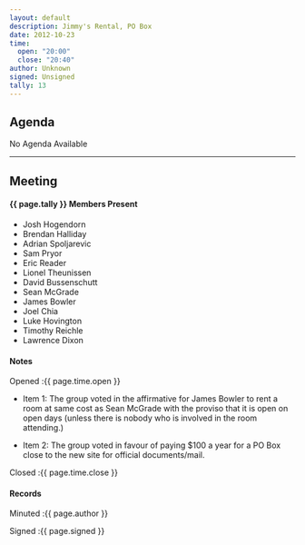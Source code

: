 ```yaml
---
layout: default
description: Jimmy's Rental, PO Box
date: 2012-10-23
time:
  open: "20:00"
  close: "20:40"
author: Unknown
signed: Unsigned
tally: 13
---
```


## Agenda

No Agenda Available

---

## Meeting

#### {{ page.tally }} Members Present

* Josh Hogendorn
* Brendan Halliday
* Adrian Spoljarevic
* Sam Pryor
* Eric Reader
* Lionel Theunissen
* David Bussenschutt
* Sean McGrade
* James Bowler
* Joel Chia
* Luke Hovington
* Timothy Reichle
* Lawrence Dixon

#### Notes

Opened
:{{ page.time.open }}

* Item 1: The group voted in the affirmative for James Bowler to rent a room at same cost as Sean McGrade with the proviso that it is open on open days (unless there is nobody who is involved in the room attending.)

* Item 2: The group voted in favour of paying $100 a year for a PO Box close to the new site for official documents/mail.

Closed
:{{ page.time.close }}

#### Records

Minuted
:{{ page.author }}

Signed
:{{ page.signed }}
